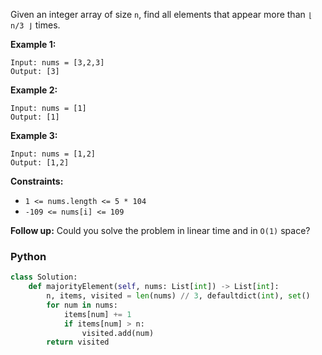 Given an integer array of size  `n`, find all elements that appear more than  `⌊ n/3 ⌋`  times.

**Example 1:**

```
Input: nums = [3,2,3]
Output: [3]
```

**Example 2:**

```
Input: nums = [1]
Output: [1]
```

**Example 3:**

```
Input: nums = [1,2]
Output: [1,2]
```

**Constraints:**

- `1 <= nums.length <= 5 * 104`
- `-109 <= nums[i] <= 109`

**Follow up:**  Could you solve the problem in linear time and in  `O(1)`  space?

### Python

```python
class Solution:
    def majorityElement(self, nums: List[int]) -> List[int]:
        n, items, visited = len(nums) // 3, defaultdict(int), set()
        for num in nums:
            items[num] += 1
            if items[num] > n:
                visited.add(num)
        return visited
```
